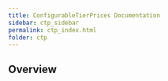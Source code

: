 ```yaml
---
title: ConfigurableTierPrices Documentation
sidebar: ctp_sidebar
permalink: ctp_index.html
folder: ctp
---
```


## Overview
